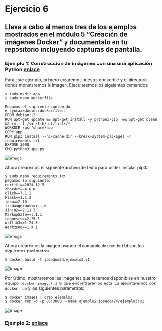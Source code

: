 # Ejercicio 6
## Lleva a cabo al menos tres de los ejemplos mostrados en el módulo 5 “Creación de imágenes Docker” y documentalo en tu repositorio incluyendo capturas de pantalla.
### Ejemplo 1: Construcción de imágenes con una una aplicación Python [enlace](https://github.com/josedom24/curso_docker_ies/blob/main/modulo5/ejemplo3.md)
Para este ejemplo, primero crearemos nuestro dockerfile y el directorio donde monstaremos la imagen. Ejecutaremos los siguientes comandos:
```ubuntu
$ sudo mkdir app
$ sudo nano Dockerfile

Pegamos el siguiente contenido
# syntax=docker/dockerfile:1
FROM debian:12
RUN apt-get update && apt-get install -y python3-pip  && apt-get clean && rm -rf /var/lib/apt/lists/*
WORKDIR /usr/share/app
COPY app .
RUN pip3 install --no-cache-dir --break-system-packages -r requirements.txt
EXPOSE 3000
CMD python3 app.py
```
![image](https://github.com/user-attachments/assets/466ef2b6-336a-4e26-8b87-a6ea07beaff9)

Ahora crearemos el siguiente archivo de texto para poder instalar pip3:
```
$ sudo nano requirements.txt
pegamos lo siguiente:
certifi==2020.12.5
chardet==4.0.0
click==7.1.2
Flask==1.1.2
idna==2.10
itsdangerous==1.1.0
Jinja2==2.11.3
MarkupSafe==1.1.1
requests==2.25.1
urllib3==1.26.3
Werkzeug==1.0.1
```
![image](https://github.com/user-attachments/assets/fc1f48b0-209a-415a-8f89-f8a7fd4d03fe)


Ahora crearemos la imagen usando el comando `docker build` con los siguientes parámetros:
```ubuntu
$ docker build -t josedom24/ejemplo3:v1 .
```
![image](https://github.com/user-attachments/assets/ddea0357-129a-4e4c-88b3-d106910c212d)

Por último, mostraremos las imágenes que tenemos disponibles en nuestro equipo `(docker images)`, a lo que encontraremos esta. La ejecutaremos con `docker run` y los siguientes parámetros:
```ubuntu
$ docker images | grep ejemplo3
$ docker run -d -p 80:3000 --name ejemplo2 josedom24/ejemplo3:v1
```
![image](https://github.com/user-attachments/assets/15c69965-b149-4c37-956c-b96892282be4)

### Ejemplo 2:  [enlace]()

